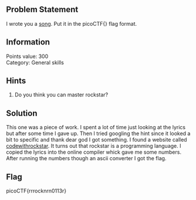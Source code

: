<h2> Problem Statement </h2>
I wrote you a <a href='https://jupiter.challenges.picoctf.org/static/0e21e3ca94779f56b122296424e879f8/lyrics.txt'>song</a>. Put it in the picoCTF{} flag format.
<h2> Information </h2>
Points value: 300<br>
Category: General skills
<h2> Hints </h2>
<ol>
<li>Do you think you can master rockstar?</li>
</ol>
<h2> Solution </h2>
This one was a piece of work. I spent a lot of time just looking at the lyrics but after some time I gave up. Then I tried googling the hint since it looked a bit to specific and thank dear god I got something. I found a website called <a href ='https://codewithrockstar.com/'>codewithrockstar</a>. It turns out that rockstar is a programming language. I copied the lyrics into the online compiler whick gave me some numbers. After running the numbers though an ascii converter I got the flag.
<h2> Flag </h2>
picoCTF{rrrocknrn0113r}
